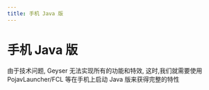 ```yaml
---
title: 手机 Java 版
---
```


# 手机 Java 版

由于技术问题, Geyser 无法实现所有的功能和特效, 这时,我们就需要使用 PojavLauncher/FCL 等在手机上启动 Java 版来获得完整的特性